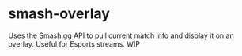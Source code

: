 # smash-overlay
Uses the Smash.gg API to pull current match info and display it on an overlay. Useful for Esports streams. WIP
